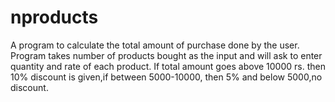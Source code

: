 # nproducts
A program to calculate the total amount of purchase done by the user. Program takes number of products bought as the input and will ask to enter quantity and rate of each product. If total amount goes above 10000 rs. then 10% discount is given,if between 5000-10000, then 5% and below 5000,no discount.
